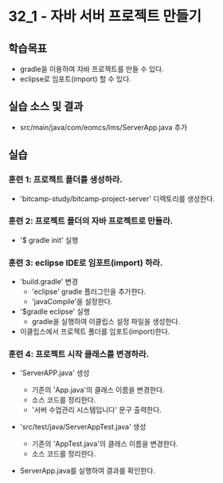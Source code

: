 # 32_1 - 자바 서버 프로젝트 만들기

## 학습목표

- gradle을 이용하여 자바 프로젝트를 만들 수 있다.
- eclipse로 임포트(import) 할 수 있다.

## 실습 소스 및 결과

- src/main/java/com/eomcs/lms/ServerApp.java 추가

## 실습  

### 훈련 1: 프로젝트 폴더를 생성하라.

- 'bitcamp-study/bitcamp-project-server' 디렉토리를 생성한다.
  

### 훈련 2: 프로젝트 폴더의 자바 프로젝트로 만들라.

- '$ gradle init' 실행


### 훈련 3: eclipse IDE로 임포트(import) 하라.

- 'build.gradle' 변경
  - 'eclipse' gradle 플러그인을 추가한다.
  - 'javaCompile'을 설정한다.
- '$gradle eclipse' 실행
  - gradle을 실행하여 이클립스 설정 파일을 생성한다.
- 이클립스에서 프로젝트 폴더를 임포트(import)한다.


### 훈련 4: 프로젝트 시작 클래스를 변경하라.

- 'ServerAPP.java' 생성
  - 기존의 'App.java'의 클래스 이름을 변경한다.
  - 소스 코드를 정리한다.
  - '서버 수업관리 시스템입니다' 문구 출력한다.
  
- 'src/test/java/ServerAppTest.java' 생성
  - 기존의 'AppTest.java'의 클래스 이름을 변경한다.
  - 소스 코드를 정리한다.

- ServerApp.java를 실행하여 결과를 확인한다. 
   
    
